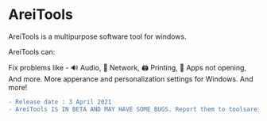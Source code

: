 # AreiTools

AreiTools is a multipurpose software tool for windows.

AreiTools can:

Fix problems like - 🔊 Audio, 📡 Network, 🖨️ Printing, 🎲 Apps not opening, And more.
More apperance and personalization settings for Windows.
And more!


```diff
- Release date : 3 April 2021
- AreiTools IS IN BETA AND MAY HAVE SOME BUGS. Report them to toolsarei@gmail.com
